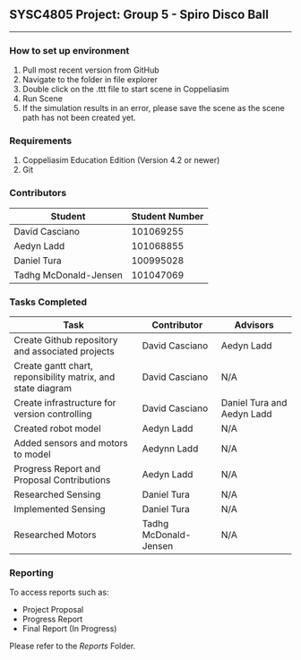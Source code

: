 ## SYSC4805 Project: Group 5 - Spiro Disco Ball
***
### **How to set up environment**
1. Pull most recent version from GitHub
2. Navigate to the folder in file explorer
3. Double click on the .ttt file to start scene in Coppeliasim
4. Run Scene
5. If the simulation results in an error, please save the scene as the scene path has not been created yet.

### **Requirements**
1. Coppeliasim Education Edition (Version 4.2 or newer)
2. Git

### **Contributors**
Student | Student Number
--- | ---
David Casciano | 101069255
Aedyn Ladd | 101068855
Daniel Tura | 100995028
Tadhg McDonald-Jensen | 101047069

### **Tasks Completed**
Task | Contributor | Advisors
---|---|---
Create Github repository and associated projects | David Casciano | Aedyn Ladd
Create gantt chart, reponsibility matrix, and state diagram | David Casciano | N/A
Create infrastructure for version controlling | David Casciano | Daniel Tura and Aedyn Ladd
Created robot model | Aedyn Ladd | N/A
Added sensors and motors to model | Aedynn Ladd | N/A
Progress Report and Proposal Contributions | Aedyn Ladd | N/A
Researched Sensing | Daniel Tura | N/A
Implemented Sensing | Daniel Tura | N/A
Researched Motors | Tadhg McDonald-Jensen | N/A

### **Reporting**
To access reports such as:
- Project Proposal
- Progress Report
- Final Report (In Progress)

Please refer to the _Reports_ Folder.